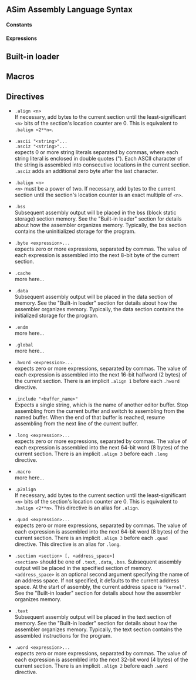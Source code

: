 ## ASim Assembly Language Syntax

#### Constants

#### Expressions

## Built-in loader

## Macros

## Directives

* `.align <n>`<br>
If necessary, add bytes to the current section until the least-significant
`<n>` bits of the section's location counter are 0.  This is equivalent to
`.balign <2**n>`.

* `.ascii "<string>"...`<br>
`.asciz "<string>"...`<br>
expects 0 or more string literals separated by commas, where each
string literal is enclosed in double quotes ("). Each ASCII character
of the string is assembled into consecutive locations in the current
section.  `.asciz` adds an additional zero byte after the last
character.

* `.balign <n>`<br>
`<n>` must be a power of two.  If necessary, add bytes to the current
section until the section's location counter is an exact multiple of
`<n>`.

* `.bss`<br>
Subsequent assembly output will be placed in the bss (block static
storage) section memory.  See the "Built-in loader" section for
details about how the assembler organizes memory.  Typically, the
bss section contains the uninitialized storage for the program.

* `.byte <expression>...`<br>
expects zero or more expressions, separated by commas.  The value of
each expression is assembled into the next 8-bit byte of the current section.

* `.cache`<br>
more here...

* `.data`<br>
Subsequent assembly output will be placed in the data
section of memory.  See the "Built-in loader" section for
details about how the assembler organizes memory.  Typically,
the data section contains the initialized storage for the
program.

* `.endm`<br>
more here...

* `.global`<br>
more here...

* `.hword <expression>...`<br>
expects zero or more expressions, separated by commas.  The value of
each expression is assembled into the next 16-bit halfword (2 bytes)
of the current section.  There is an implicit `.align 1` before each
`.hword` directive.

* `.include "<buffer_name>"`<br>
Expects a single string, which is the name of another editor buffer.
Stop assembling from the current buffer and switch to assembling from
the named buffer.  When the end of that buffer is reached, resume
assembling from the next line of the current buffer.

* `.long <expression>...`<br>
expects zero or more expressions, separated by commas.  The value of
each expression is assembled into the next 64-bit word (8 bytes)
of the current section.  There is an implicit `.align 3` before each
`.long` directive.

* `.macro`<br>
more here...

* `.p2align`<br>
If necessary, add bytes to the current section until the least-significant
`<n>` bits of the section's location counter are 0.  This is equivalent to
`.balign <2**n>`.  This directive is an alias for `.align`.

* `.quad <expression>...`<br>
expects zero or more expressions, separated by commas.  The value of
each expression is assembled into the next 64-bit word (8 bytes)
of the current section.  There is an implicit `.align 3` before each
`.quad` directive.  This directive is an alias for `.long`.

* `.section <section> [, <address_space>]`<br>
`<section>` should be one of `.text`, `.data`, `.bss`.  Subsequent
assembly output will be placed in the specified section of memory.
`<address_space>` is an optional second argument specifying the
name of an address space.  If not specified, it defaults to the
current address space.  At the start of assembly, the current
address space is `"kernel"`.  See the "Built-in loader" section for
details about how the assembler organizes memory.

* `.text`<br>
Subsequent assembly output will be placed in the text
section of memory.  See the "Built-in loader" section for
details about how the assembler organizes memory.  Typically,
the text section contains the assembled instructions for the
program.

* `.word <expression>...`<br>
expects zero or more expressions, separated by commas.  The value of
each expression is assembled into the next 32-bit word (4 bytes)
of the current section.  There is an implicit `.align 2` before each
`.word` directive.

